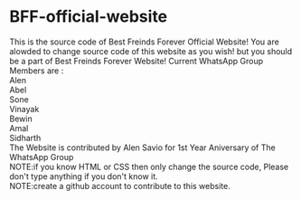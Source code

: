 # BFF-official-website
This is the source code of Best Freinds Forever Official Website!
You are alowded to change source code of this website as you wish!
but you should be a part of Best Freinds Forever Website!
Current WhatsApp Group Members are :<br>
Alen<br>
Abel<br>
Sone<br>
Vinayak<br>
Bewin<br>
Amal<br>
Sidharth<br>
The Website is contributed by Alen Savio for 1st Year Aniversary of The WhatsApp Group<br>
NOTE:if you know HTML or CSS then only change the source code, Please don't type anything if you don't know it.<br>
NOTE:create a github account to contribute to this website.<br>
